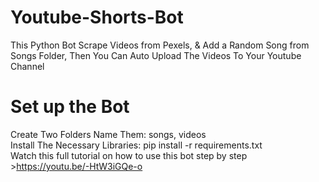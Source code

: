 # Youtube-Shorts-Bot
 This Python Bot Scrape Videos from Pexels, & Add a Random Song from Songs Folder, Then You Can Auto Upload The Videos To Your Youtube Channel
# Set up the Bot
 Create Two Folders Name Them: songs, videos<br>
 Install The Necessary Libraries: pip install -r requirements.txt<br>
 Watch this full tutorial on how to use this bot step by step<br>
     >https://youtu.be/-HtW3iGQe-o

